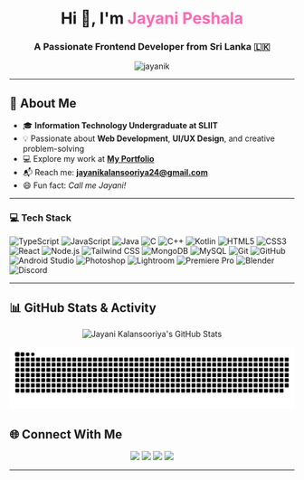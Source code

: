 <!-- Header -->
<h1 align="center">
  Hi <span class="wave">👋</span>, I'm <span style="color:#ff69b4;">Jayani Peshala</span>
</h1>
<h3 align="center">
  A Passionate Frontend Developer from Sri Lanka 🇱🇰
</h3>

<p align="center">
  <img src="https://komarev.com/ghpvc/?username=jayanik&label=Profile%20views&color=ff69b4&style=flat" alt="jayanik" />
</p>

---

## 🎯 About Me

- 🎓 **Information Technology Undergraduate at SLIIT**  
- 💡 Passionate about **Web Development**, **UI/UX Design**, and creative problem-solving  
- 💻 Explore my work at [**My Portfolio**](https://protfolio-lime-six.vercel.app/)  
- 📬 Reach me: **jayanikalansooriya24@gmail.com**  
- 😄 Fun fact: *Call me Jayani!*  

---


### 💻 Tech Stack
![TypeScript](https://img.shields.io/badge/-TypeScript-3178C6?style=flat-square&logo=typescript&logoColor=white)
![JavaScript](https://img.shields.io/badge/-JavaScript-F7DF1E?style=flat-square&logo=javascript&logoColor=black)
![Java](https://img.shields.io/badge/-Java-007396?style=flat-square&logo=java&logoColor=white)
![C](https://img.shields.io/badge/-C-A8B9CC?style=flat-square&logo=c&logoColor=black)
![C++](https://img.shields.io/badge/-C++-00599C?style=flat-square&logo=cplusplus&logoColor=white)
![Kotlin](https://img.shields.io/badge/-Kotlin-0095D5?style=flat-square&logo=kotlin&logoColor=white)
![HTML5](https://img.shields.io/badge/-HTML5-E34F26?style=flat-square&logo=html5&logoColor=white)
![CSS3](https://img.shields.io/badge/-CSS3-1572B6?style=flat-square&logo=css3)
![React](https://img.shields.io/badge/-React-61DAFB?style=flat-square&logo=react&logoColor=black)
![Node.js](https://img.shields.io/badge/-Node.js-339933?style=flat-square&logo=nodedotjs&logoColor=white)
![Tailwind CSS](https://img.shields.io/badge/-Tailwind%20CSS-06B6D4?style=flat-square&logo=tailwindcss&logoColor=white)
![MongoDB](https://img.shields.io/badge/-MongoDB-47A248?style=flat-square&logo=mongodb&logoColor=white)
![MySQL](https://img.shields.io/badge/-MySQL-4479A1?style=flat-square&logo=mysql&logoColor=white)
![Git](https://img.shields.io/badge/-Git-F05032?style=flat-square&logo=git&logoColor=white)
![GitHub](https://img.shields.io/badge/-GitHub-181717?style=flat-square&logo=github)
![Android Studio](https://img.shields.io/badge/-Android%20Studio-3DDC84?style=flat-square&logo=androidstudio&logoColor=white)
![Photoshop](https://img.shields.io/badge/-Photoshop-31A8FF?style=flat-square&logo=adobephotoshop&logoColor=white)
![Lightroom](https://img.shields.io/badge/-Lightroom-31A8FF?style=flat-square&logo=adobelightroom&logoColor=white)
![Premiere Pro](https://img.shields.io/badge/-Premiere%20Pro-9999FF?style=flat-square&logo=adobepremierepro&logoColor=white)
![Blender](https://img.shields.io/badge/-Blender-F5792A?style=flat-square&logo=blender&logoColor=white)
![Discord](https://img.shields.io/badge/-Discord-5865F2?style=flat-square&logo=discord&logoColor=white)

---

## 📊 GitHub Stats & Activity

<p align="center">
  <img src="https://github-readme-stats.vercel.app/api?username=jayanikalansooriya24&show_icons=true&theme=radical" alt="Jayani Kalansooriya's GitHub Stats" />
</p>

<picture>
  <source media="(prefers-color-scheme: dark)" srcset="https://raw.githubusercontent.com/platane/snk/output/github-contribution-grid-snake-dark.svg">
  <source media="(prefers-color-scheme: light)" srcset="https://raw.githubusercontent.com/platane/snk/output/github-contribution-grid-snake.svg">
  <img alt="GitHub contribution snake animation" src="https://raw.githubusercontent.com/platane/snk/output/github-contribution-grid-snake.svg">
</picture>


## 🌐 Connect With Me

<p align="center">
  <a href="https://linkedin.com/in/jayani-kalansooriya" target="_blank"><img src="https://img.shields.io/badge/-LinkedIn-0077B5?logo=linkedin&logoColor=fff&style=for-the-badge" /></a>
  <a href="https://fb.com/jayani.kalansooriya" target="_blank"><img src="https://img.shields.io/badge/-Facebook-1877F2?logo=facebook&logoColor=fff&style=for-the-badge" /></a>
  <a href="https://instagram.com/jayani.kalansooriya" target="_blank"><img src="https://img.shields.io/badge/-Instagram-E4405F?logo=instagram&logoColor=fff&style=for-the-badge" /></a>
  <a href="https://discord.gg/Jayani_K" target="_blank"><img src="https://img.shields.io/badge/-Discord-5865F2?logo=discord&logoColor=fff&style=for-the-badge" /></a>
</p>

---


